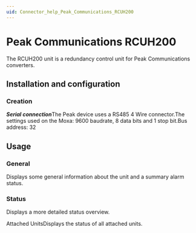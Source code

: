 ```yaml
---
uid: Connector_help_Peak_Communications_RCUH200
---
```


# Peak Communications RCUH200

The RCUH200 unit is a redundancy control unit for Peak Communications converters.

## Installation and configuration

### Creation

***Serial connection***The Peak device uses a RS485 4 Wire connector.The settings used on the Moxa: 9600 baudrate, 8 data bits and 1 stop bit.Bus address: 32

## Usage

### General

Displays some general information about the unit and a summary alarm status.

### Status

Displays a more detailed status overview.

Attached UnitsDisplays the status of all attached units.
